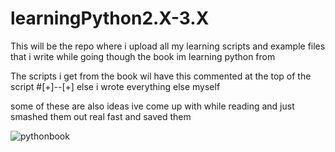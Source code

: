 # learningPython2.X-3.X
This will be the repo where i upload all my learning scripts and example files that i write while going though the book im learning python from

The scripts i get from the book wil have this commented at the top of the script #[+]--[+] else i wrote everything else myself

some of these are also ideas ive come up with while reading and just smashed them out real fast and saved them

![pythonbook](https://user-images.githubusercontent.com/84602650/142472988-2ef7de4f-7478-47b7-8f14-41970a4b17bf.png)
